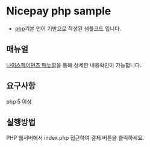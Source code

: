 # Nicepay php sample
- [php](https://www.php.net/)기본 언어 기반으로 작성된 샘플코드 입니다.

## 매뉴얼
[나이스페이먼츠 매뉴얼](https://developers.nicepay.co.kr/)을 통해 상세한 내용확인이 가능합니다.

## 요구사항
php 5 이상
 
## 실행방법
PHP 웹서버에서 index.php 접근하여 결제 버튼을 클릭하세요.